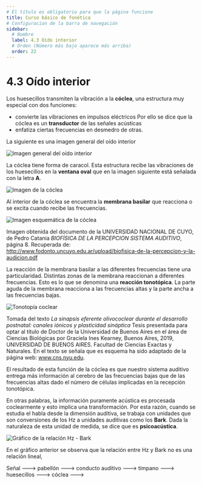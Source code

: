 ```yaml
---
# El título es obligatorio para que la página funcione
title: Curso básico de fonética
# Configuracion de la barra de navegación
sidebar:
  # Nombre
  label: 4.3 Oído interior
  # Orden (Número más bajo aparece más arriba)
  order: 22
---
```

# 4.3 Oído interior

Los huesecillos transmiten la vibración a la **cóclea**, una estructura muy especial con dos funciones:
- convierte las vibraciones en impulsos eléctricos Por ello se dice que la cóclea es un **transductor** de las señales acústicas
- enfatiza ciertas frecuencias en desmedro de otras. 

La siguiente es una imagen general del oído interior

![Imagen general del oído interior](https://upload.wikimedia.org/wikipedia/commons/2/21/Blausen_0329_EarAnatomy_InternalEar-es.png)

La cóclea tiene forma de caracol. Esta estructura recibe las vibraciones de los huesecillos en la **ventana oval** que en la imagen siguiente está señalada con la letra **A**.

![Imagen de la cóclea](https://upload.wikimedia.org/wikipedia/commons/5/5f/Inner_ear_1.png)

Al interior de la cóclea se encuentra la **membrana basilar** que reacciona o se excita cuando recibe las  frecuencias.

![Imagen esquemática de la cóclea](/imagenes/esquema_coclea.png)

Imagen obtenida del documento de la UNIVERSIDAD NACIONAL DE CUYO, de Pedro Catania *BIOFÍSICA DE LA PERCEPCION SISTEMA AUDITIVO*, página 8. Recuperada de: 
http://www.fodonto.uncuyo.edu.ar/upload/biofisica-de-la-percepcion-y-la-audicion.pdf

La reacción de la membrana basilar a las diferentes frecuencias tiene una particularidad. Distintas zonas de la membrana reaccionan a diferentes frecuencias. Esto es lo que se denomina una **reacción tonotópica**. La parte aguda de la membrana reacciona a las frecuencias altas y la parte ancha a las frecuencias bajas.

![Tonotopía coclear](/imagenes/tonotopia_coclear.png)

Tomada del texto *La sinapsis eferente olivococlear durante el desarrollo postnatal: canales iónicos y plasticidad sináptica* Tesis presentada para optar al título de Doctor de la Universidad de Buenos Aires en el área de Ciencias Biológicas por Graciela Ines Kearney, Buenos Aires, 2019, UNIVERSIDAD DE BUENOS AIRES. Facultad de Ciencias Exactas y Naturales. En el texto se señala que es esquema ha sido adaptado de la página web: www.cns.nyu.edu.

El resultado de esta función de la cóclea es que nuestro sistema auditivo entrega más información al cerebro de las frecuencias bajas que de las frecuencias altas dado el número de células implicadas en la recepción tonotópica.

En otras palabras, la información puramente acústica es procesada coclearmente y esto implica una transformación. Por esta razón, cuando se estudia el habla desde la dimensión auditiva, se trabaja con unidades que son conversiones de los Hz a unidades auditivas como los **Bark**. Dada la naturaleza de esta unidad de medida, se dice que es **psicoacústica**.

![Gráfico de la relación Hz - Bark](https://upload.wikimedia.org/wikipedia/commons/9/9b/Bark_scale_approximation.png)

En el gráfico anterior se observa que la relación entre Hz y Bark no es una relación lineal, 

Señal ---> pabellón ---> conducto auditivo ---> tímpano ---> huesecillos ---> cóclea --->

